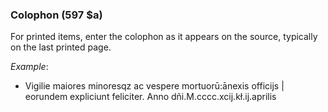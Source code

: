 ### Colophon (597 $a)

For printed items, enter the colophon as it appears on the source, typically on the last printed page.

_Example_:

- Vigilie maiores minoresqz ac vespere mortuorū:ānexis officijs | eorundem expliciunt feliciter. Anno
  dñi.M.cccc.xcij.kł.ij.aprilis
